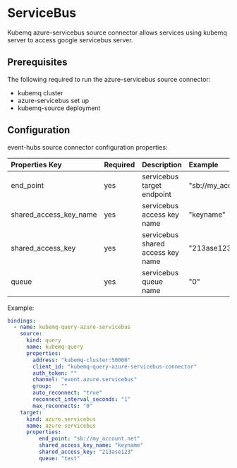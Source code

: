 # ServiceBus

Kubemq azure-servicebus source connector allows services using kubemq server to access google servicebus server.

## Prerequisites

The following required to run the azure-servicebus source connector:

* kubemq cluster
* azure-servicebus set up
* kubemq-source deployment

## Configuration

event-hubs source connector configuration properties:

| Properties Key | Required | Description | Example |
| :--- | :--- | :--- | :--- |
| end\_point | yes | servicebus target endpoint | "sb://my\_account.net" |
| shared\_access\_key\_name | yes | servicebus access key name | "keyname" |
| shared\_access\_key | yes | servicebus shared access key name | "213ase123" |
| queue | yes | servicebus queue name | "0" |

Example:

```yaml
bindings:
  - name: kubemq-query-azure-servicebus
    source:
      kind: query
      name: kubemq-query
      properties:
        address: "kubemq-cluster:50000"
        client_id: "kubemq-query-azure-servicebus-connector"
        auth_token: ""
        channel: "event.azure.servicebus"
        group:   ""
        auto_reconnect: "true"
        reconnect_interval_seconds: "1"
        max_reconnects: "0"
    target:
      kind: azure.servicebus
      name: azure-servicebus
      properties:
          end_point: "sb://my_account.net"
          shared_access_key_name: "keyname"
          shared_access_key: "213ase123"
          queue: "test"
```

